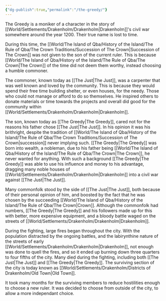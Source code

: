 ```yaml
---
{"dg-publish":true,"permalink":"/the-greedy/"}
---
```


The Greedy is a moniker of a character in the story of [[World/Settlements/Drakenholm/Drakenholm\|Drakenholm]]'s civil war somewhere around the year 1200. Their true name is lost to time.

During this time, the [[World/The Island of Qba/History of the Island/The Rule of Qba/The Crown Traditions/Succession of The Crown\|Succession of The Crown]] was not given to the son of the current ruler. This is because [[World/The Island of Qba/History of the Island/The Rule of Qba/The Crown\|The Crown]] of the time did not deem them worthy, instead choosing a humble commoner. 

The commoner, known today as [[The Just\|The Just]], was a carpenter that was well known and loved by the community. This is because they would spend their free time building shelter, or even houses, for the needy. Those who could not manage or afford to do so themselves. He inspired others to donate materials or time towards the projects and overall did good for the community within [[World/Settlements/Drakenholm/Drakenholm\|Drakenholm]].

The son, known today as [[The Greedy\|The Greedy]], cared not for the reasons his father chose [[The Just\|The Just]]. In his opinion it was his brithright, despite the tradition of [[World/The Island of Qba/History of the Island/The Rule of Qba/The Crown Traditions/Succession of The Crown\|succession]] never implying such. [[The Greedy\|The Greedy]] was born into wealth, a nobleman, due to his father being [[World/The Island of Qba/History of the Island/The Rule of Qba/The Crown\|The Crown]], he never wanted for anything. With such a background [[The Greedy\|The Greedy]] was able to use his influence and money to his advantage, dragging many noble houses of [[World/Settlements/Drakenholm/Drakenholm\|Drakenholm]] into a civil war against [[The Just\|The Just]]. 

Many commonfolk stood by the side of [[The Just\|The Just]], both because of their personal opinion of him, and boosted by the fact that he was chosen by the succeeding [[World/The Island of Qba/History of the Island/The Rule of Qba/The Crown\|Crown]]. Although the commonfolk had numbers, [[The Greedy\|The Greedy]] and his followers made up for this with better, more expensive equipment, and a bloody battle waged on the streets of [[World/Settlements/Drakenholm/Drakenholm\|Drakenholm]].

During the fighting, large fires began throughout the city. With the population distracted by the ongoing battles, and the labirynthine nature of the streets of early [[World/Settlements/Drakenholm/Drakenholm\|Drakenholm]], not enough was done to quell the fires, and so it ended up burning down three quarters to four fifths of the city. Many died during the fighting, including both [[The Just\|The Just]] and [[The Greedy\|The Greedy]]. The surviving section of the city is today known as [[World/Settlements/Drakenholm/Districts of Drakenholm/Old Town\|Old Town]].

It took many months for the surviving members to reduce hostilities enough to choose a new ruler. It was decided to choose from outside of the city, to allow a more independant choice.